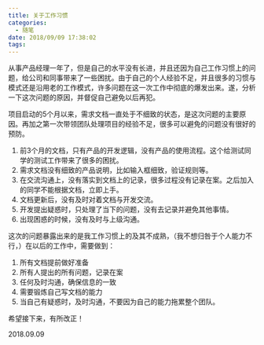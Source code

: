 ```yaml
---
title: 关于工作习惯
categories:
  - 随笔
date: 2018/09/09 17:38:02
tags:
---
```


从事产品经理一年了，但是自己的水平没有长进，并且还因为自己工作习惯上的问题，给公司和同事带来了一些困扰。由于自己的个人经验不足，并且很多的习惯与模式还是沿用老的工作模式，许多问题在这一次工作中彻底的爆发出来。遂，分析一下这次问题的原因，并督促自己避免以后再犯。

项目启动的5个月以来，需求文档一直处于不细致的状态，是这次问题的主要原因。再加之第一次带领团队处理项目的经验不足，很多可以避免的问题没有很好的预防。

1. 前3个月的文档，只有产品的开发逻辑，没有产品的使用流程。这个给测试同学的测试工作带来了很多的困扰。
2. 需求文档没有细致的产品说明，比如输入框细致，验证规则等。
3. 在交流沟通上，没有落实到文档上的记录，很多过程没有记录在案。之后加入的同学不能根据文档，立即上手。
4. 文档更新后，没有及时对着文档与开发交流。
5. 开发提出疑惑时，只处理了当下的问题，没有去记录并避免其他事情。
6. 出现困惑的时候，没有及时与上级沟通。

这次的问题暴露出来的是我工作习惯上的及其不成熟，（我不想归咎于个人能力不行，）在以后的工作中，需要做到：

1. 所有文档提前做好准备
2. 所有人提出的所有问题，记录在案
3. 任何及时沟通，确保信息的一致
3. 需要锻炼自己写文档的能力
4. 当自己有疑惑时，及时沟通，不要因为自己的能力拖累整个团队。

希望接下来，有所改正！

2018.09.09